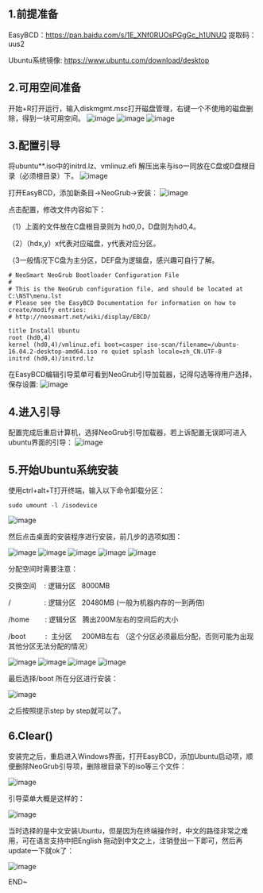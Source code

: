 ## 1.前提准备

EasyBCD：https://pan.baidu.com/s/1E_XNf0RUOsPGgGc_h1UNUQ 提取码：uus2 

Ubuntu系统镜像: https://www.ubuntu.com/download/desktop

## 2.可用空间准备

开始+R打开运行，输入diskmgmt.msc打开磁盘管理，右键一个不使用的磁盘删除，得到一块可用空间。
![image](https://github.com/kebiao/deeplearning/blob/master/screenshots/win_linux_install/1.png)
![image](https://github.com/kebiao/deeplearning/blob/master/screenshots/win_linux_install/2.png)
![image](https://github.com/kebiao/deeplearning/blob/master/screenshots/win_linux_install/3.png)

## 3.配置引导

将ubuntu**.iso中的initrd.lz、vmlinuz.efi 解压出来与iso一同放在C盘或D盘根目录（必须根目录）下。
![image](https://github.com/kebiao/deeplearning/blob/master/screenshots/win_linux_install/4.png)

打开EasyBCD，添加新条目->NeoGrub->安装：
![image](https://github.com/kebiao/deeplearning/blob/master/screenshots/win_linux_install/5.png)

点击配置，修改文件内容如下：

（1）上面的文件放在C盘根目录则为 hd0,0，D盘则为hd0,4。

（2）（hdx,y）x代表对应磁盘，y代表对应分区。

（3一般情况下C盘为主分区，DEF盘为逻辑盘，感兴趣可自行了解。


    # NeoSmart NeoGrub Bootloader Configuration File
    #
    # This is the NeoGrub configuration file, and should be located at C:\NST\menu.lst
    # Please see the EasyBCD Documentation for information on how to create/modify entries:
    # http://neosmart.net/wiki/display/EBCD/

    title Install Ubuntu 
    root (hd0,4) 
    kernel (hd0,4)/vmlinuz.efi boot=casper iso-scan/filename=/ubuntu-16.04.2-desktop-amd64.iso ro quiet splash locale=zh_CN.UTF-8 
    initrd (hd0,4)/initrd.lz

在EasyBCD编辑引导菜单可看到NeoGrub引导加载器，记得勾选等待用户选择，保存设置:
![image](https://github.com/kebiao/deeplearning/blob/master/screenshots/win_linux_install/6.png)

## 4.进入引导

配置完成后重启计算机，选择NeoGrub引导加载器，若上诉配置无误即可进入ubuntu界面的引导：
![image](https://github.com/kebiao/deeplearning/blob/master/screenshots/win_linux_install/7.png)

## 5.开始Ubuntu系统安装

使用ctrl+alt+T打开终端，输入以下命令卸载分区：

    sudo umount -l /isodevice

![image](https://github.com/kebiao/deeplearning/blob/master/screenshots/win_linux_install/8.png)

然后点击桌面的安装程序进行安装，前几步的选项如图：

![image](https://github.com/kebiao/deeplearning/blob/master/screenshots/win_linux_install/9.png)
![image](https://github.com/kebiao/deeplearning/blob/master/screenshots/win_linux_install/10.png)
![image](https://github.com/kebiao/deeplearning/blob/master/screenshots/win_linux_install/11.png)
![image](https://github.com/kebiao/deeplearning/blob/master/screenshots/win_linux_install/12.png)
![image](https://github.com/kebiao/deeplearning/blob/master/screenshots/win_linux_install/13.png)

分配空间时需要注意：

交换空间    : 逻辑分区   8000MB

/                 : 逻辑分区   20480MB (一般为机器内存的一到两倍)

/home        : 逻辑分区   腾出200M左右的空间后的大小

/boot          :  主分区     200MB左右 （这个分区必须最后分配，否则可能为出现其他分区无法分配的情况）

![image](https://github.com/kebiao/deeplearning/blob/master/screenshots/win_linux_install/14.png)
![image](https://github.com/kebiao/deeplearning/blob/master/screenshots/win_linux_install/15.png)
![image](https://github.com/kebiao/deeplearning/blob/master/screenshots/win_linux_install/16.png)
![image](https://github.com/kebiao/deeplearning/blob/master/screenshots/win_linux_install/17.png)

最后选择/boot 所在分区进行安装：

![image](https://github.com/kebiao/deeplearning/blob/master/screenshots/win_linux_install/18.png)

之后按照提示step by step就可以了。


## 6.Clear()

安装完之后，重启进入Windows界面，打开EasyBCD，添加Ubuntu启动项，顺便删除NeoGrub引导项，删除根目录下的iso等三个文件：

![image](https://github.com/kebiao/deeplearning/blob/master/screenshots/win_linux_install/19.png)

引导菜单大概是这样的：

![image](https://github.com/kebiao/deeplearning/blob/master/screenshots/win_linux_install/20.png)

当时选择的是中文安装Ubuntu，但是因为在终端操作时，中文的路径非常之难用，可在语言支持中把English 拖动到中文之上，注销登出一下即可，然后再update一下就ok了：

![image](https://github.com/kebiao/deeplearning/blob/master/screenshots/win_linux_install/21.png)

END~
